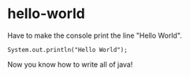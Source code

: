 # hello-world

Have to make the console print the line "Hello World".

`System.out.println("Hello World");`

Now you know how to write all of java!
